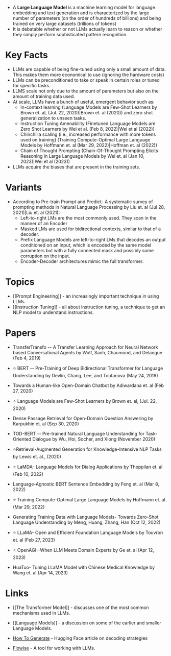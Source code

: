 * A **Large Language Model** is a machine learning model for language embedding and text generation and is characterized by the large number of parameters (on the order of hundreds of billions) and being trained on very large datasets (trillions of tokens)
* It is debatable whether or not LLMs actually learn to reason or whether they simply perform sophisticated pattern recognition.
# Key Facts
* LLMs are capable of being fine-tuned using only a small amount of data. This makes them more economical to use (ignoring the hardware costs)
* LLMs can be preconditioned to take or speak in certain roles or tuned for specific tasks.
* LLMS scale not only due to the amount of parameters but also on the amount of training data used.
* At scale, LLMs have a bunch of useful, emergent behavior such as:
	* In-context learning (Language Models are Few-Shot Learners by Brown et. al, (Jul. 22, 2020)|Brown et. al (2020)) and zero shot generalization to unseen tasks.
	* Instruction Tuning Amenability (Finetuned Language Models are Zero Shot Learners by Wei et al. (Feb 8, 2022)|Wei et al (2022))
	* Chinchilla scaling (i.e., increased performance with more tokens used on training) (Training Compute-Optimal Large Language Models by Hoffmann et. al (Mar 29, 2022)|Hoffman et. al (2022))
	* Chain of Thought Prompting (Chain-Of-Thought Prompting Elicits Reasoning in Large Language Models by Wei et. al (Jan 10, 2023)|Wei et al (2023))
* LLMs acquire the biases that are present in the training sets.
# Variants
* According to Pre-train Prompt and Predict- A systematic survey of prompting methods in Natural Language Processing by Liu et. al (Jul 28, 2021)|Liu et. al (2021): 
	* Left-to-right LMs are the most commonly used. They scan in the manner of an Encoder
	* Masked LMs are used for bidirectional contexts, similar to that of a decoder.
	* Prefix Language Models are left-to-right LMs that decodes an output conditioned on an input, which is encoded by the same model parameters but with a fully connected mask and possibly some corruption on the input.
	* Encoder-Decoder architectures mimic the full transformer.
# Topics
* [[Prompt Engineering]] - an increasingly important technique in using LLMs.
* [[Instruction Tuning]] - all about instruction tuning, a technique to get an NLP model to understand instructions.
# Papers
* TransferTransfo -- A Transfer Learning Approach for Neural Network based Conversational Agents by Wolf, Sanh, Chaumond, and Delangue (Feb 4, 2019)

* ⭐ BERT -- Pre-Training of Deep Bidirectional Transformer for Language Understanding by Devlin, Chang, Lee, and Toutanova (May 24, 2019) 

* Towards a Human-like Open-Domain Chatbot by Adiwardana et. al (Feb 27, 2020) 

* ⭐ Language Models are Few-Shot Learners by Brown et. al, (Jul. 22, 2020) 

* Dense Passage Retrieval for Open-Domain Question Answering by Karpukhin et. al (Sep 30, 2020) 

* TOD-BERT -- Pre-trained Natural Language Understanding for Task-Oriented Dialogue by Wu, Hoi, Socher, and Xiong (November 2020) 

* ⭐Retrieval-Augmented Generation for Knowledge-Intensive NLP Tasks by Lewis et. al., (2020) 

* ⭐ LaMDA- Language Models for Dialog Applications by Thoppilan et. al (Feb 10, 2022) 

* Language-Agnostic BERT Sentence Embedding by Feng et. al (Mar 8, 2022) 

* ⭐ Training Compute-Optimal Large Language Models by Hoffmann et. al (Mar 29, 2022)

* Generating Training Data with Language Models- Towards Zero-Shot Language Understanding by Meng, Huang, Zhang, Han (Oct 12, 2022)

* ⭐ LLaMA- Open and Efficient Foundation Language Models by Touvron et. al (Feb 27, 2023) 

* ⭐ OpenAGI--When LLM Meets Domain Experts by Ge et. al (Apr 12, 2023) 

* HuaTuo- Tuning LLaMA Model with Chinese Medical Knowledge by Wang et. al (Apr 14, 2023)
# Links
* [[The Transformer Model]] - discusses one of the most common mechanisms used in LLMs.
* [[Language Models]] - a discussion on some of the earlier and smaller Language Models.

* [How To Generate](https://huggingface.co/blog/how-to-generate) - Hugging Face article on decoding strategies
* [Flowise](https://flowiseai.com) - A tool for working with LLMs.